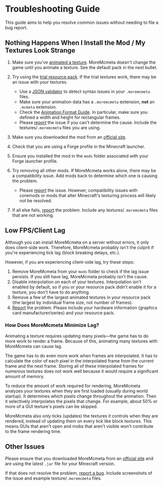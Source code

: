 # Troubleshooting Guide
This guide aims to help you resolve common issues without needing to file a bug report.

## Nothing Happens When I Install the Mod / My Textures Look Strange
1. Make sure you've [animated a texture](ANIMATION-FORMAT.md). MoreMcmeta doesn't change the game until you animate a texture. See the default pack in the next bullet.

2. Try using the [trial resource pack](https://www.curseforge.com/minecraft/texture-packs/moremcmeta-demo). If the trial textures work, there may be an issue with your textures.
   * Use a [JSON validator](https://jsonlint.com/) to detect syntax issues in your `.moremcmeta` files.
   * Make sure your animation data has a `.moremcmeta` extension, **not** an `.mcmeta` extension.
   * Check the [Animation Format Guide](ANIMATION-FORMAT.md). In particular, make sure you defined a width and height for rectangular frames.
   * Please [report](https://github.com/soir20/MoreMcmeta/issues) the issue if you can't determine the cause. Include the textures/`.moremcmeta` files you are using.
    
3. Make sure you downloaded the mod from an [official site](../../README.md#download).

4. Check that you are using a Forge profile in the Minecraft launcher.

5. Ensure you installed the mod in the `mods` folder associated with your Forge launcher profile.

6. Try removing all other mods. If MoreMcmeta works alone, there may be a compatibility issue. Add mods back to determine which one is causing the problem.
   * Please [report](https://github.com/soir20/MoreMcmeta/issues) the issue. However, compatibility issues with coremods or mods that alter Minecraft's texturing process will likely not be resolved.
    
7. If all else fails, [report](https://github.com/soir20/MoreMcmeta/issues) the problem. Include any textures/`.moremcmeta` files that are not working.

## Low FPS/Client Lag
Although you can install MoreMcmeta on a server without errors, it only does client-side work. Therefore, MoreMcmeta probably isn't the culprit if you're experiencing tick lag (block breaking delays, etc.).

However, if you are experiencing client-side lag, try these steps:
1. Remove MoreMcmeta from your `mods` folder to check if the lag issue persists. If you still have lag, MoreMcmeta probably isn't the cause.
2. Disable interpolation on each of your textures. Interpolation isn't enabled by default, so if you or your resource pack didn't enable it for a texture, you don't have to do anything.
3. Remove a few of the largest animated textures in your resource pack (the largest by individual frame size, not number of frames).
4. [Report](https://github.com/soir20/MoreMcmeta/issues) the problem. Please include your hardware information (graphics card manufacturer/series) and your resource pack.

### How Does MoreMcmeta Minimize Lag?
Animating a texture requires updating many pixels—the game has to do more work to render a frame. Because of this, animating many textures with MoreMcmeta can cause lag.

The game has to do even more work when frames are interpolated. It has to calculate the color of each pixel in the interpolated frame from the current frame and the next frame. Storing all of these interpolated frames for numerous textures does not work well because it would require a significant amount of memory.

To reduce the amount of work required for rendering, MoreMcmeta analyzes your textures when they are first loaded (usually during world startup). It determines which pixels change throughout the animation. Then it selectively interpolates the pixels that change. For example, about 50% or more of a GUI texture's pixels can be skipped.

MoreMcmeta also only ticks (updates) the textures it controls when they are rendered, instead of updating them on every tick like block textures. This means GUIs that aren't open and mobs that aren't visible won't contribute to the frame rendering time.

## Other Issues
Please ensure that you downloaded MoreMcmeta from an [official site](../../README.md#download) and are using the latest `.jar` file for your Minecraft version.

If that does not resolve the problem, [report a bug](https://github.com/soir20/MoreMcmeta/issues). Include screenshots of the issue and example texture/`.moremcmeta` files.